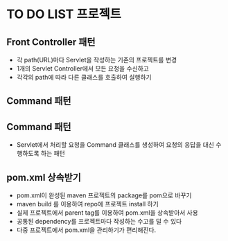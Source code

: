 # TO DO LIST 프로젝트

## Front Controller 패턴
* 각 path(URL)마다 Servlet을 작성하는 기존의 프로젝트를 변경
* 1개의 Servlet Controller에서 모든 요청을 수신하고 
* 각각의 path에 따라 다른 클래스를 호출하여 실행하기 
## Command 패턴

## Command 패턴
* Servlet에서 처리할 요청을 Command 클래스를 생성하여 요청의 응답을 
대신 수행하도록 하는 패턴

## pom.xml 상속받기 
* pom.xml이 완성된 maven 프로젝트의 package를 pom으로 바꾸기
* maven build 를 이용하여 repo에 프로젝트 install 하기
* 실제 프로젝트에서 parent tag를 이용하여 pom.xml을 상속받아서 사용
* 공통된 dependency를 프로젝트마다 작성하는 수고를 덜 수 있다
* 다중 프로젝트에서 pom.xml을 관리하기가 편리해진다.